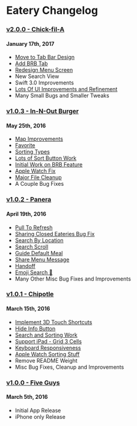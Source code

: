 # Eatery Changelog

### [v2.0.0 - Chick-fil-A](https://github.com/cuappdev/eatery/compare/v1.0.3...v2.0.0)
#### January 17th, 2017
- [Move to Tab Bar Design](https://github.com/cuappdev/eatery/commit/9fd737c36e128626d5758f4248f81b850a40eb31)
- [Add BRB Tab](https://github.com/cuappdev/eatery/commit/96a2888f3a2466921ad68088bb4c3c8519898410)
- [Redesign Menu Screen](https://github.com/cuappdev/eatery/commit/06d87798ba03a9c8da1872b6f61e845df8a5b739)
- New Search View
- Swift 3.0 Improvements
- [Lots Of UI Improvements and Refinement](https://github.com/cuappdev/eatery/commit/0cde03595e5763334427b2b2d47b94ed4138bb4d)
- Many Small Bugs and Smaller Tweaks

### [v1.0.3 - In-N-Out Burger](https://github.com/cuappdev/eatery/compare/v1.0.2...v1.0.3)
#### May 25th, 2016
- [Map Improvements](https://github.com/cuappdev/eatery/commit/76efd074149164776fcb6ad282e28ff6ce6671a5)
- [Favorite](https://github.com/cuappdev/eatery/commit/81fad2efa6b9bb59bc18a620791f6bb2e9e6badf)
- [Sorting Types](https://github.com/cuappdev/eatery/commit/861d0911f1b5d58c68aa27878dbc5c9d2b8f9d42)
- [Lots of Sort Button Work](https://github.com/cuappdev/eatery/commit/23016de3cd00bbcab139dd32f890ee9be57709ad)
- [Initial Work on BRB Feature](https://github.com/cuappdev/eatery/commit/562525450a4a746f6b3ab158c262b189d6c96e92)
- [Apple Watch Fix](https://github.com/cuappdev/eatery/commit/a2f3a7908fe7e278d6365a7e918508ebbfef309d)
- [Major File Cleanup](https://github.com/cuappdev/eatery/commit/e52da72ffcc3444b1575691cf4ce4220f77f7cd1)
- A Couple Bug Fixes

### [v1.0.2 - Panera](https://github.com/cuappdev/eatery/compare/v1.0.1...v1.0.2)
#### April 19th, 2016
- [Pull To Refresh](https://github.com/cuappdev/eatery/commit/ae26ef8daa10017f45ae55e3c3034925b6839ea8)
- [Sharing Closed Eateries Bug Fix](https://github.com/cuappdev/eatery/commit/c6be9312be3505b1220c37e773d9e334db772f91)
- [Search By Location](https://github.com/cuappdev/eatery/commit/2846ee509aea0a866014d862a09641b4aebc985d)
- [Search Scroll](https://github.com/cuappdev/eatery/commit/0ad13de3f08cf93fff87c85305ad72e39b566500)
- [Guide Default Meal](https://github.com/cuappdev/eatery/commit/d0b898d0fed218786cd8365442c3123d09e733d9)
- [Share Menu Message](https://github.com/cuappdev/eatery/commit/3274476a3ae82b94f09bde59f03e04622762c0a3)
- [Handoff](https://github.com/cuappdev/eatery/commit/464fd7caf5c2ad1bd4cb62fb6e949c538eed2a19)
- [Emoji Search 🐔](https://github.com/cuappdev/eatery/commit/7eeff9b371e6f5e41eca96a262410a062d8b636e)
- Many Other Misc Bug Fixes and Improvements

### [v1.0.1 - Chipotle](https://github.com/cuappdev/eatery/compare/v1.0.0...v1.0.1)
#### March 15th, 2016
- [Implement 3D Touch Shortcuts](https://github.com/cuappdev/eatery/commit/1bfc48df938d58ae601223fb1eff120ea6b0c058)
- [Hide Info Button](https://github.com/cuappdev/eatery/commit/aa31f0a6e8a8d26d65cf9c67e79b3414307751ae)
- [Search and Sorting Work](https://github.com/cuappdev/eatery/commit/2fc2698f505baf4faf5ad88dfc5e34bf3c117a16)
- [Support iPad - Grid 3 Cells ](https://github.com/cuappdev/eatery/commit/73b54784d3ef555b9af4f6608e6e1c6926d1f4d1)
- [Keyboard Responsiveness](https://github.com/cuappdev/eatery/commit/bdff3c0f668b782b81a09141f026b1c97d90b619)
- [Apple Watch Sorting Stuff](https://github.com/cuappdev/eatery/commit/2ab8a9bc39fbe77dd4d7012da4d0792eef8b6f66)
- Remove README Weight
- Misc Bug Fixes, Cleanup and Improvements


### [v1.0.0 - Five Guys](https://github.com/cuappdev/eatery/compare/3206a59...v1.0.0)
#### March 5th, 2016
- Initial App Release
- iPhone only Release
